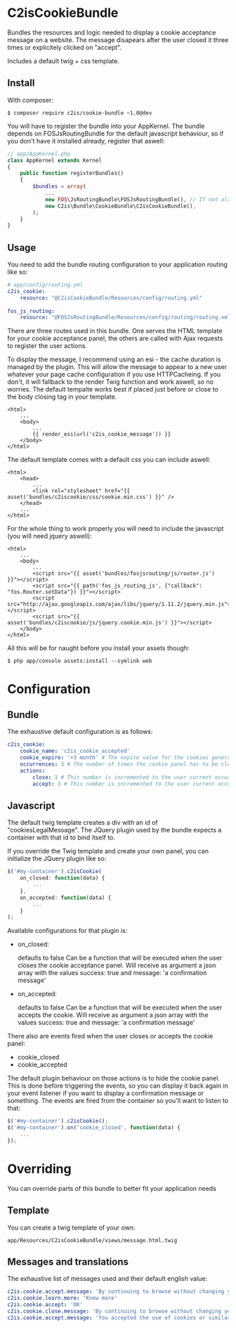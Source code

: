 C2isCookieBundle
================

Bundles the resources and logic needed to display a cookie acceptance message on a website.
The message disapears after the user closed it three times or explicitely clicked on "accept".

Includes a default twig + css template.

Install
-------

With composer:

```
$ composer require c2is/cookie-bundle ~1.0@dev
```

You will have to register the bundle into your AppKernel. The bundle depends on FOSJsRoutingBundle for the default javascript behaviour, so if you don't have it installed already, register that aswell:

``` php
// app/AppKernel.php
class AppKernel extends Kernel
{
    public function registerBundles()
    {
        $bundles = array(
            ...
            new FOS\JsRoutingBundle\FOSJsRoutingBundle(), // If not already registered
            new C2is\Bundle\CookieBundle\C2isCookieBundle(),
        );
    }
}
```

Usage
-----

You need to add the bundle routing configuration to your application routing like so:

``` yaml
# app/config/routing.yml
c2is_cookie:
    resource: "@C2isCookieBundle/Resources/config/routing.yml"
    
fos_js_routing:
    resource: "@FOSJsRoutingBundle/Resources/config/routing/routing.xml"
```

There are three routes used in this bundle. One serves the HTML template for your cookie acceptance panel, the others are called with Ajax requests to register the user actions.

To display the message, I recommend using an esi - the cache duration is managed by the plugin. This will allow the message to appear to a new user whatever your page cache configuration if you use HTTPCacheing. If you don't, it will fallback to the render Twig function and work aswell, so no worries. The default tempalte works best if placed just before or close to the body closing tag in your template.

``` twig
<html>
    ...
    <body>
        ...
        {{ render_esi(url('c2is_cookie_message')) }}
    </body>
</html>
```

The default template comes with a default css you can include aswell:

``` twig
<html>
    <head>
        ...
        <link rel="stylesheet" href="{{ asset('bundles/c2iscookie/css/cookie.min.css') }}" />
    </head>
    ...
</html>
```

For the whole thing to work properly you will need to include the javascript (you will need jquery aswell):

``` twig
<html>
    ...
    <body>
        ...
        <script src="{{ asset('bundles/fosjsrouting/js/router.js') }}"></script>
        <script src="{{ path('fos_js_routing_js', {"callback": "fos.Router.setData"}) }}"></script>
        <script src="http://ajax.googleapis.com/ajax/libs/jquery/1.11.2/jquery.min.js"></script>
        <script src="{{ asset('bundles/c2iscookie/js/jquery.cookie.min.js') }}"></script>
    </body>
</html>
```

All this will be for naught before you install your assets though:

```
$ php app/console assets:install --symlink web
```

Configuration
=============

Bundle
------

The exhaustive default configuration is as follows:

``` yaml
c2is_cookie:
    cookie_name: 'c2is_cookie_accepted'
    cookie_expire: '+3 month' # The expire value for the cookies generated by this bundle. Can be an number or a strtotime valid string
    occurrences: 3 # The number of times the cookie panel has to be closed / accepted before it won't appear again
    actions:
        close: 1 # This number is incremented to the user current occurrences value when he closes the panel
        accept: 3 # This number is incremented to the user current occurrences value when he clicks "I accept"
```

Javascript
----------

The default twig template creates a div with an id of "cookiesLegalMessage". The JQuery plugin used by the bundle expects a container with that id to bind itself to.

If you override the Twig template and create your own panel, you can initialize the JQuery plugin like so:

``` js
$('#my-container').c2isCookie(
    on_closed: function(data) {
        ...
    },
    on_accepted: function(data) {
        ...
    }
);
```

Available configurations for that plugin is:

- on_closed: 

    defaults to false
    Can be a function that will be executed when the user closes the cookie acceptance panel. Will receive as argument a json array with the values success: true and message: 'a confirmation message'
    
- on_accepted:

    defaults to false
    Can be a function that will be executed when the user accepts the cookie. Will receive as argument a json array with the values success: true and message: 'a confirmation message'

There also are events fired when the user closes or accepts the cookie panel:

- cookie_closed
- cookie_accepted

The default plugin behaviour on those actions is to hide the cookie panel. This is done before triggering the events, so you can display it back again in your event listener if you want to display a confirmation message or something.
The events are fired from the container so you'll want to listen to that:

``` js
$('#my-container').c2isCookie();
$('#my-container').on('cookie_closed', function(data) {
    ...
});
```

Overriding
==========

You can override parts of this bundle to better fit your application needs

Template
--------

You can create a twig template of your own:

```
app/Resources/C2isCookieBundle/views/message.html.twig
```

Messages and translations
-------------------------

The exhaustive list of messages used and their default english value:

``` yaml
c2is.cookie.accept.message: 'By continuing to browse without changing your parameters, you accept the use of cookies or similar technologies to get services and offers tailored to your interests and to ensure secure transactions on our website.'
c2is.cookie.learn.more: 'Know more'
c2is.cookie.accept: 'OK'
c2is.cookie.close.message: 'By continuing to browse without changing your parameters, you accept the use of cookies or similar technologies on our website.'
c2is.cookie.accept.message: 'You accepted the use of cookies or similar technologies on our website.'
```

